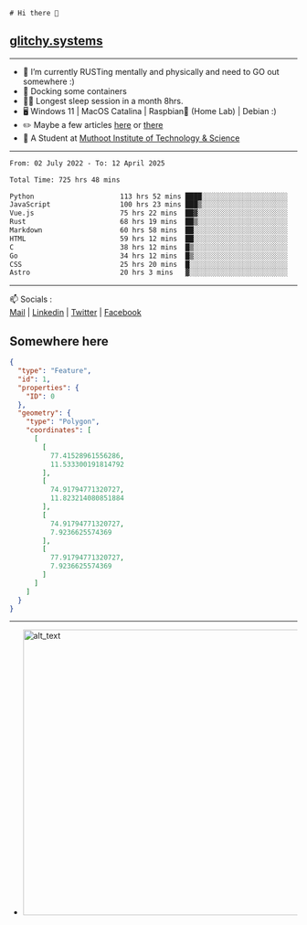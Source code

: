 ```
# Hi there 👋
```
## [glitchy.systems](https://glitchy.systems)
---

- 🌱 I’m currently RUSTing mentally and physically and need to GO out somewhere :)
- 🐋 Docking some containers
- 😶‍🌫️ Longest sleep session in a month 8hrs.
- 🖥️ Windows 11 | MacOS Catalina | Raspbian🥧 (Home Lab) | Debian :)
- ✏️ Maybe a few articles [here](https://medium.com/@advaithnarayanan8) or [there](https://medium.com/@advaithnarayanan8)
- 📑 A Student at [Muthoot Institute of Technology & Science](https://mgmits.ac.in/)



---

<!--START_SECTION:waka-->

```txt
From: 02 July 2022 - To: 12 April 2025

Total Time: 725 hrs 48 mins

Python                     113 hrs 52 mins ████░░░░░░░░░░░░░░░░░░░░░   15.69 %
JavaScript                 100 hrs 23 mins ███▒░░░░░░░░░░░░░░░░░░░░░   13.83 %
Vue.js                     75 hrs 22 mins  ██▓░░░░░░░░░░░░░░░░░░░░░░   10.38 %
Rust                       68 hrs 19 mins  ██▒░░░░░░░░░░░░░░░░░░░░░░   09.41 %
Markdown                   60 hrs 58 mins  ██░░░░░░░░░░░░░░░░░░░░░░░   08.40 %
HTML                       59 hrs 12 mins  ██░░░░░░░░░░░░░░░░░░░░░░░   08.16 %
C                          38 hrs 12 mins  █▒░░░░░░░░░░░░░░░░░░░░░░░   05.26 %
Go                         34 hrs 12 mins  █▒░░░░░░░░░░░░░░░░░░░░░░░   04.71 %
CSS                        25 hrs 20 mins  █░░░░░░░░░░░░░░░░░░░░░░░░   03.49 %
Astro                      20 hrs 3 mins   ▓░░░░░░░░░░░░░░░░░░░░░░░░   02.76 %
```

<!--END_SECTION:waka-->

---

📫 Socials :<br>
[Mail](mailto:advaith@glitchy.systems) | [Linkedin](https://www.linkedin.com/in/advaith-narayanan-a72152214/) | [Twitter](https://twitter.com/advaithnarayan) | [Facebook](https://screenmessage.com/qinq)

## Somewhere here

```geojson
{
  "type": "Feature",
  "id": 1,
  "properties": {
    "ID": 0
  },
  "geometry": {
    "type": "Polygon",
    "coordinates": [
      [
        [
          77.41528961556286,
          11.533300191814792
        ],
        [
          74.91794771320727,
          11.823214080851884
        ],
        [
          74.91794771320727,
          7.9236625574369
        ],
        [
          77.91794771320727,
          7.9236625574369
        ]
      ]
    ]
  }
}
```


--- 
- [<img alt="alt_text" width="500px" src="https://valid.x86.fr/cache/banner/xv24bv-6.png" />](https://valid.x86.fr/xv24bv)


